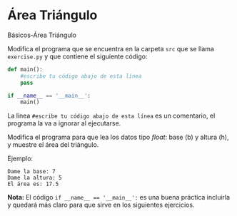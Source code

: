 # Área Triángulo
Básicos-Área Triángulo

Modifica el programa que se encuentra en la carpeta `src` que se llama `exercise.py` y que contiene el siguiente código:

```python
def main():
    #escribe tu código abajo de esta línea
    pass

if __name__ == '__main__':
    main()
```

La línea `#escribe tu código abajo de esta línea` es un comentario, el programa la va a ignorar al ejecutarse.

Modifica el programa para que lea los datos tipo <i>float</i>: base (b) y altura (h), y muestre el área del triángulo.

Ejemplo:
```
Dame la base: 7
Dame la altura: 5
El área es: 17.5
```

**Nota:** El código `if __name__ == '__main__':` es una buena práctica incluirla y quedará más claro para que sirve en los siguientes ejercicios.